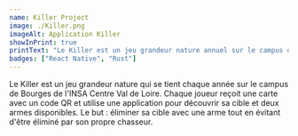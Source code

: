 ```yaml
---
name: Killer Project
image: ./Killer.png
imageAlt: Application Killer
showInPrint: true
printText: "Le Killer est un jeu grandeur nature annuel sur le campus de Bourges de l'INSA Centre Val de Loire, où les joueurs utilisent une application pour chasser des cibles avec des armes assignées tout en échappant à leurs propres poursuivants."
badges: ["React Native", "Rust"]
---
```


Le Killer est un jeu grandeur nature qui se tient chaque année sur le campus de Bourges de l'INSA Centre Val de Loire.
Chaque joueur reçoit une carte avec un code QR et utilise une application pour découvrir sa cible et deux armes disponibles.
Le but : éliminer sa cible avec une arme tout en évitant d'être éliminé par son propre chasseur.